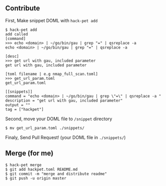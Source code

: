 
## Contribute
First, Make snippet DOML with `hack-pet add` 
```
$ hack-pet add
add called
[command]
>>> echo <domain> | ~/go/bin/gau | grep "=" | qsreplace -a
echo <domain> | ~/go/bin/gau | grep "=" | qsreplace -a

[desc]
>>> get url with gau, included parameter
get url with gau, included parameter

[toml filename | e.g nmap_full_scan.toml]
>>> get_url_param.toml
get_url_param.toml

[[snippets]]
command = "echo <domain> | ~/go/bin/gau | grep \"=\" | qsreplace -a "
description = "get url with gau, included parameter"
output = ""
tag = ["hackpet"]
```

Second, move your DOML file to `/snippet` directory
```
$ mv get_url_param.toml ./snippets/
```

Finaly, Send Pull Request! (your DOML file in `./snippets/`)

## Merge (for me)
```
$ hack-pet merge
$ git add hackpet.toml README.md
$ git commit -m "merge and distribute readme"
$ git push -u origin master 
```
